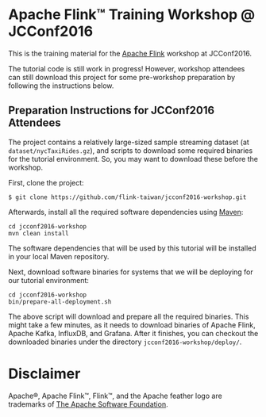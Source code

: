 # Apache Flink™ Training Workshop @ JCConf2016

This is the training material for the [Apache Flink](https://flink.apache.org/) workshop at JCConf2016.

The tutorial code is still work in progress! However, workshop attendees can still download this project for some pre-workshop preparation by following the instructions below.

## Preparation Instructions for JCConf2016 Attendees

The project contains a relatively large-sized sample streaming dataset (at `dataset/nycTaxiRides.gz`), and scripts to download some required binaries for the tutorial environment. So, you may want to download these before the workshop.

First, clone the project:

```
$ git clone https://github.com/flink-taiwan/jcconf2016-workshop.git
```

Afterwards, install all the required software dependencies using [Maven](https://maven.apache.org/download.cgi):

```
cd jcconf2016-workshop
mvn clean install
```

The software dependencies that will be used by this tutorial will be installed in your local Maven repository.

Next, download software binaries for systems that we will be deploying for our tutorial environment:

```
cd jcconf2016-workshop
bin/prepare-all-deployment.sh
```

The above script will download and prepare all the required binaries. This might take a few minutes, as it needs to download binaries of Apache Flink, Apache Kafka, InfluxDB, and Grafana. After it finishes, you can checkout the downloaded binaries under the directory `jcconf2016-workshop/deploy/`.

# Disclaimer

Apache®, Apache Flink™, Flink™, and the Apache feather logo are trademarks of [The Apache Software Foundation](http://apache.org/).
